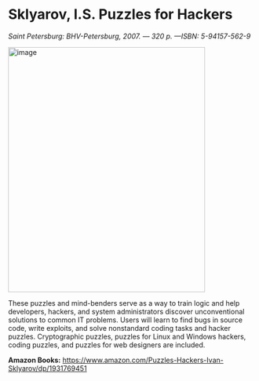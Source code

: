
# Sklyarov, I.S. Puzzles for Hackers

_Saint Petersburg: BHV-Petersburg, 2007. — 320 p. —ISBN: 5-94157-562-9_

<img width="401" height="500" alt="image" src="https://github.com/user-attachments/assets/184cfe28-5f58-4bf1-a255-03db0beb6027" />

These puzzles and mind-benders serve as a way to train logic and help developers, hackers, and system administrators discover unconventional solutions to common IT problems. Users will learn to find bugs in source code, write exploits, and solve nonstandard coding tasks and hacker puzzles. Cryptographic puzzles, puzzles for Linux and Windows hackers, coding puzzles, and puzzles for web designers are included.

**Amazon Books:**
https://www.amazon.com/Puzzles-Hackers-Ivan-Sklyarov/dp/1931769451
